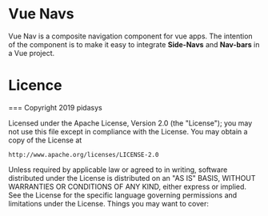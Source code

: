 # Vue Navs

Vue Nav is a composite navigation component for vue apps. The intention of the component is to make it easy to integrate **Side-Navs** and **Nav-bars** in a Vue project.

# Licence

===
Copyright 2019 pidasys

Licensed under the Apache License, Version 2.0 (the "License");
you may not use this file except in compliance with the License.
You may obtain a copy of the License at

    http://www.apache.org/licenses/LICENSE-2.0

Unless required by applicable law or agreed to in writing, software
distributed under the License is distributed on an "AS IS" BASIS,
WITHOUT WARRANTIES OR CONDITIONS OF ANY KIND, either express or implied.
See the License for the specific language governing permissions and
limitations under the License.
Things you may want to cover:
